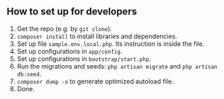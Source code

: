How to set up for developers
-----------------------------

1. Get the repo (e.g. by `git clone`).
2. `composer install` to install libraries and dependencies.
3. Set up file `sample.env.local.php`. Its instruction is inside the file.
4. Set up configurations in `app/config`.
5. Set up configurations in `bootstrap/start.php`.
6. Run the migrations and seeds: `php artisan migrate` and `php artisan db:seed`.
7. `composer dump -o` to generate optimized autoload file.
8. Done.